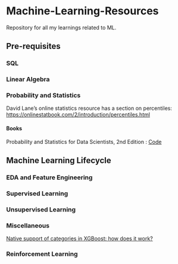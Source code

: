 # Machine-Learning-Resources
Repository for all my learnings related to ML.

## Pre-requisites
### SQL



### Linear Algebra



### Probability and Statistics
David Lane’s online statistics resource has a section on percentiles: https://onlinestatbook.com/2/introduction/percentiles.html

#### Books
Probability and Statistics for Data Scientists, 2nd Edition : [Code](https://github.com/gedeck/practical-statistics-for-data-scientists)
## Machine Learning Lifecycle
### EDA and Feature Engineering



### Supervised Learning



### Unsupervised Learning



### Miscellaneous
[Native support of categories in XGBoost: how does it work?](https://towardsdatascience.com/native-support-of-categories-in-xgboost-how-does-it-work-d359096bd003)


### Reinforcement Learning

